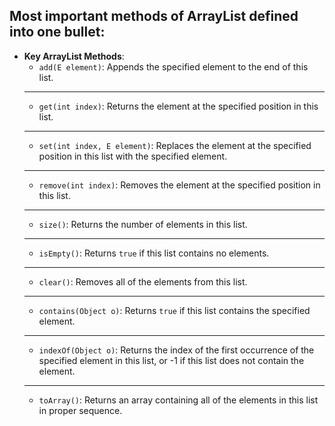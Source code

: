 ## Most important methods of ArrayList defined into one bullet:

- **Key ArrayList Methods**:
  - `add(E element)`: Appends the specified element to the end of this list.
  ---
  - `get(int index)`: Returns the element at the specified position in this list.
  ---
  - `set(int index, E element)`: Replaces the element at the specified position in this list with the specified element.
  ---
  - `remove(int index)`: Removes the element at the specified position in this list.
  ---
  - `size()`: Returns the number of elements in this list.
  ---
  - `isEmpty()`: Returns `true` if this list contains no elements.
  ---
  - `clear()`: Removes all of the elements from this list.
  ---
  - `contains(Object o)`: Returns `true` if this list contains the specified element.
  ---
  - `indexOf(Object o)`: Returns the index of the first occurrence of the specified element in this list, or -1 if this list does not contain the element.
  ---
  - `toArray()`: Returns an array containing all of the elements in this list in proper sequence.
